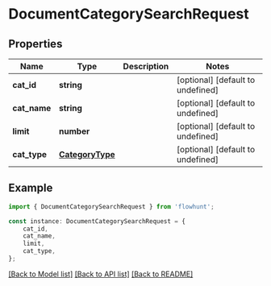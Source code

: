 # DocumentCategorySearchRequest


## Properties

Name | Type | Description | Notes
------------ | ------------- | ------------- | -------------
**cat_id** | **string** |  | [optional] [default to undefined]
**cat_name** | **string** |  | [optional] [default to undefined]
**limit** | **number** |  | [optional] [default to undefined]
**cat_type** | [**CategoryType**](CategoryType.md) |  | [optional] [default to undefined]

## Example

```typescript
import { DocumentCategorySearchRequest } from 'flowhunt';

const instance: DocumentCategorySearchRequest = {
    cat_id,
    cat_name,
    limit,
    cat_type,
};
```

[[Back to Model list]](../README.md#documentation-for-models) [[Back to API list]](../README.md#documentation-for-api-endpoints) [[Back to README]](../README.md)
